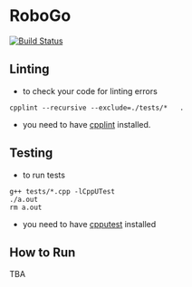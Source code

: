 # RoboGo

[![Build Status](https://travis-ci.com/Kareem-Emad/RoboGo.svg?token=ensmVBcwHV9ec6ob8Yqq&branch=master)](https://travis-ci.com/Kareem-Emad/RoboGo)

## Linting

- to check your code for linting errors

```shell
cpplint --recursive --exclude=./tests/*   .
```

- you need to have [cpplint](https://github.com/cpplint/cpplint) installed.

## Testing

- to run tests

```shell
g++ tests/*.cpp -lCppUTest
./a.out
rm a.out
```

- you need to have [cpputest](https://cpputest.github.io/manual.html) installed

## How to Run

TBA

